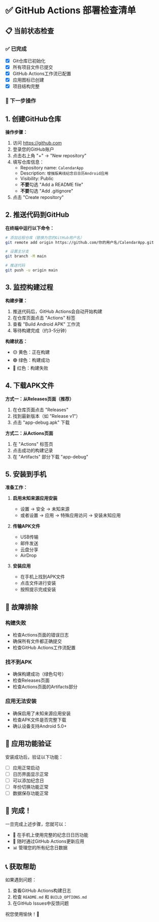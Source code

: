 # ✅ GitHub Actions 部署检查清单

## 📋 当前状态检查

### ✅ 已完成
- [x] Git仓库已初始化
- [x] 所有项目文件已提交
- [x] GitHub Actions工作流已配置
- [x] 应用图标已创建
- [x] 项目结构完整

### 🎯 下一步操作

## 1. 创建GitHub仓库

**操作步骤：**
1. 访问 https://github.com
2. 登录您的GitHub账户
3. 点击右上角 "+" → "New repository"
4. 填写仓库信息：
   - Repository name: `CalendarApp`
   - Description: `增强版离线纪念日日历Android应用`
   - Visibility: Public
   - **不要**勾选 "Add a README file"
   - **不要**勾选 "Add .gitignore"
5. 点击 "Create repository"

## 2. 推送代码到GitHub

**在终端中运行以下命令：**

```bash
# 添加远程仓库（替换为您的GitHub用户名）
git remote add origin https://github.com/你的用户名/CalendarApp.git

# 设置主分支
git branch -M main

# 推送代码
git push -u origin main
```

## 3. 监控构建过程

**构建步骤：**
1. 推送代码后，GitHub Actions会自动开始构建
2. 在仓库页面点击 "Actions" 标签
3. 查看 "Build Android APK" 工作流
4. 等待构建完成（约3-5分钟）

**构建状态：**
- 🟡 黄色：正在构建
- 🟢 绿色：构建成功
- 🔴 红色：构建失败

## 4. 下载APK文件

**方式一：从Releases页面（推荐）**
1. 在仓库页面点击 "Releases"
2. 找到最新版本（如 "Release v1"）
3. 点击 "app-debug.apk" 下载

**方式二：从Actions页面**
1. 在 "Actions" 标签页
2. 点击成功的构建记录
3. 在 "Artifacts" 部分下载 "app-debug"

## 5. 安装到手机

**准备工作：**
1. **启用未知来源应用安装**
   - 设置 → 安全 → 未知来源
   - 或者设置 → 应用 → 特殊应用访问 → 安装未知应用

2. **传输APK文件**
   - USB传输
   - 邮件发送
   - 云盘分享
   - AirDrop

3. **安装应用**
   - 在手机上找到APK文件
   - 点击文件进行安装
   - 按照提示完成安装

## 🔧 故障排除

### 构建失败
- 检查Actions页面的错误日志
- 确保所有文件都正确提交
- 检查GitHub Actions工作流配置

### 找不到APK
- 确保构建成功（绿色勾号）
- 检查Releases页面
- 检查Actions页面的Artifacts部分

### 应用无法安装
- 确保启用了未知来源应用安装
- 检查APK文件是否完整下载
- 确认设备支持Android 5.0+

## 📱 应用功能验证

安装成功后，验证以下功能：
- [ ] 应用正常启动
- [ ] 日历界面显示正常
- [ ] 可以添加纪念日
- [ ] 年份切换功能正常
- [ ] 数据保存功能正常

## 🎉 完成！

一旦完成上述步骤，您就可以：
- 📱 在手机上使用完整的纪念日日历功能
- 🔄 随时通过GitHub Actions更新应用
- 📊 管理您的所有纪念日数据

## 📞 获取帮助

如果遇到问题：
1. 查看GitHub Actions构建日志
2. 检查 `README.md` 和 `BUILD_OPTIONS.md`
3. 在GitHub Issues中反馈问题

祝您使用愉快！🎊 